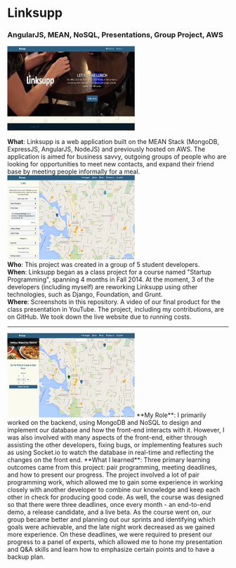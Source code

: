 # Linksupp
### AngularJS, MEAN, NoSQL, Presentations, Group Project, AWS
<img src="screenshots/1.png" alt="LFI Cover" width="290" height="192">

**What**: Linksupp is a web application built on the MEAN Stack (MongoDB, ExpressJS, AngularJS, NodeJS) and previously hosted on AWS. The application is aimed for business savvy, outgoing groups of people who are looking for opportunities to meet new contacts, and expand their friend base by meeting people informally for a meal.     
<img src="screenshots/2.png" alt="LFI Cover" width="290" height="192">   
**Who**: This project was created in a group of 5 student developers.   
**When**: Linksupp began as a class project for a course named "Startup Programming", spanning 4 months in Fall 2014. At the moment, 3 of the developers (including myself) are reworking Linksupp using other technologies, such as Django, Foundation, and Grunt.    
**Where**: Screenshots in this repository. A video of our final product for the class presentation in YouTube. The project, including my contributions, are on GitHub. We took down the live website due to running costs.    

---
<img src="screenshots/4.png" alt="LFI Cover" width="290" height="192">   
**My Role**: I primarily worked on the backend, using MongoDB and NoSQL to design and implement our database and how the front-end interacts with it. However, I was also involved with many aspects of the front-end, either through assisting the other developers, fixing bugs, or implementing features such as using Socket.io to watch the database in real-time and reflecting the changes on the front end.     
**What I learned**: Three primary learning outcomes came from this project: pair programming, meeting deadlines, and how to present our progress. The project involved a lot of pair programming work, which allowed me to gain some experience in working closely with another developer to combine our knowledge and keep each other in check for producing good code. As well, the course was designed so that there were three deadlines, once every month - an end-to-end demo, a release candidate, and a live beta. As the course went on, our group became better and planning out our sprints and identifying which goals were achievable, and the late night work decreased as we gained more experience. On these deadlines, we were required to present our progress to a panel of experts, which allowed me to hone my presentation and Q&A skills and learn how to emphasize certain points and to have a backup plan.
